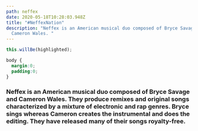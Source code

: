 ```yaml
---
path: neffex
date: 2020-05-18T10:28:03.948Z
title: "#NeffexNation"
description: "Neffex is an American musical duo composed of Bryce Savage and
  Cameron Wales. "
---
```


```js
this.willBe(highlighted);
```


```css
body {
  margin:0;
  padding:0;
}
```

### Neffex is an American musical duo composed of Bryce Savage and Cameron Wales. They produce remixes and original songs characterized by a mixture of electronic and rap genres. Bryce sings whereas Cameron creates the instrumental and does the editing. They have released many of their songs royalty-free.